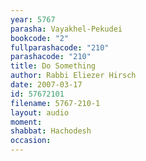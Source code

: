 ```yaml
---
year: 5767
parasha: Vayakhel-Pekudei
bookcode: "2"
fullparashacode: "210"
parashacode: "210"
title: Do Something
author: Rabbi Eliezer Hirsch
date: 2007-03-17
id: 57672101
filename: 5767-210-1
layout: audio
moment: 
shabbat: Hachodesh
occasion: 
---
```

